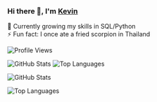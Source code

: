 ### Hi there 👋, I'm <a href="https://kapoolay.github.io/" target="_blank">Kevin</a>

🌱 Currently growing my skills in SQL/Python<br>
⚡ Fun fact: I once ate a fried scorpion in Thailand

![Profile Views](https://komarev.com/ghpvc/?username=kapoolay&color=blue)

![GitHub Stats](https://github-readme-stats.vercel.app/api?username=kapoolay&show_icons=true&theme=dark)
![Top Languages](https://github-readme-stats.vercel.app/api/top-langs/?username=kapoolay&layout=compact&theme=dark)


![GitHub Stats](https://github-readme-streak-stats.herokuapp.com/?user=kapoolay&theme=dark)

![Top Languages](https://github-readme-stats.vercel.app/api/top-langs/?username=kapoolay&layout=compact&theme=dark)

<!--
**kapoolay/kapoolay** is a ✨ _special_ ✨ repository because its `README.md` (this file) appears on your GitHub profile.

Here are some ideas to get you started:

- 🔭 I’m currently working on ...
- 🌱 I’m currently learning ...
- 👯 I’m looking to collaborate on ...
- 🤔 I’m looking for help with ...
- 💬 Ask me about ...
- 📫 How to reach me: ...
- 😄 Pronouns: ...
- ⚡ Fun fact: ...
testing with GitHub email

-->

